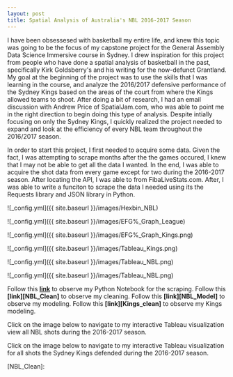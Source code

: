 ```yaml
---
layout: post
title: Spatial Analysis of Australia's NBL 2016-2017 Season
---
```


I have been obsessesed with basketball my entire life, and knew this topic was going to be the focus of my capstone project for the General Assembly Data Science Immersive course in Sydney.  I drew inspiration for this project from people who have done a spatial analysis of basketball in the past, specifically Kirk Goldsberry's and his writing for the now-defunct Grantland.  My goal at the beginning of the project was to use the skills that I was learning in the course, and analyze the 2016/2017 defensive performance of the Sydney Kings based on the areas of the court from where the Kings allowed teams to shoot.  After doing a bit of research, I had an email discussion with Andrew Price of SpatialJam.com, who was able to point me in the right direction to begin doing this type of analysis.  Despite intially focusing on only the Sydney Kings, I quickly realized the project needed to expand and look at the efficiency of every NBL team throughout the 2016/2017 season. 

In order to start this project, I first needed to acquire some data.  Given the fact, I was attempting to scrape months after the the games occured, I knew that I may not be able to get all the data I wanted.  In the end, I was able to acquire the shot data from every game except for two during the 2016-2017 season.  After locating the API, I was able to from FibaLiveStats.com.  After,  I was able to write a funciton to scrape the data I needed using its the Requests library and JSON library in Python.


![_config.yml]({{ site.baseurl }}/images/Hexbin_NBL)

![_config.yml]({{ site.baseurl }}/images/EFG%_Graph_League)

![_config.yml]({{ site.baseurl }}/images/EFG%_Graph_Kings.png)

![_config.yml]({{ site.baseurl }}/images/Tableau_Kings.png)

![_config.yml]({{ site.baseurl }}/images/Tableau_NBL.png)

![_config.yml]({{ site.baseurl }}/images/Tableau_NBL.png)

Follow this **[link][Scrape]** to observe my Python Notebook for the scraping.
Follow this **[link][NBL_Clean]** to observe my cleaning.
Follow this **[link][NBL_Model]** to observe my modeling.
Follow this **[link][Kings_clean]** to observe my Kings modeling.

Click on the image below to navigate to my interactive Tableau visualization view all NBL shots during the 2016-2017 season.  

Click on the image below to navigate to my interactive Tableau visualization for all shots the Sydney Kings defended during the 2016-2017 season.  

[Scrape]:https://github.com/ericnesi/capstone-eric/blob/master/all_nbl/NBL_Data_Scrape.ipynb

[NBL_Clean]:
